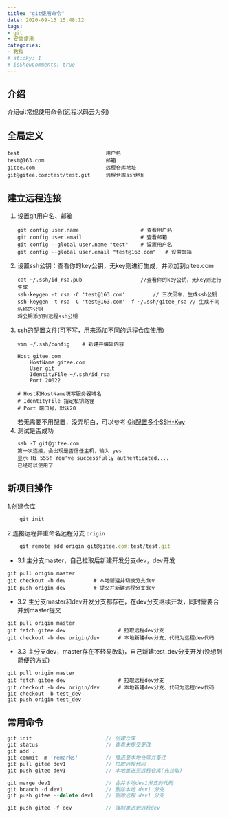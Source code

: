 ```yaml
---
title: "git使用命令"
date: 2020-09-15 15:48:12
tags: 
- git
- 安装使用
categories:
- 教程
# sticky: 1
# isShowComments: true
---
```


## 介绍
介绍git常规使用命令(远程以码云为例)
## 全局定义
```
test  							用户名
test@163.com					邮箱
gitee.com						远程仓库地址
git@gitee.com:test/test.git		远程仓库ssh地址
```

## 建立远程连接
1. 设置git用户名、邮箱
    ```
    git config user.name                    # 查看用户名
    git config user.email                   # 查看邮箱
    git config --global user.name "test"    # 设置用户名
    git config --global user.email "test@163.com"   # 设置邮箱
    ```
2. 设置ssh公钥：查看你的key公钥，无key则进行生成，并添加到gitee.com
	```
	cat ~/.ssh/id_rsa.pub    				//查看你的key公钥，无key则进行生成
	ssh-keygen -t rsa -C 'test@163.com'			// 三次回车，生成ssh公钥
	ssh-keygen -t rsa -C 'test@163.com' -f ~/.ssh/gitee_rsa	// 生成不同名称的公钥
	将公钥添加到远程ssh公钥
	```
2. ssh的配置文件(可不写，用来添加不同的远程仓库使用)
	```
	vim ~/.ssh/config    # 新建并编辑内容

	Host gitee.com
		HostName gitee.com
		User git
		IdentityFile ~/.ssh/id_rsa
		Port 20022
	
	# Host和HostName填写服务器域名
	# IdentityFile 指定私钥路径
	# Port 端口号，默认20
	```
	若无需要不用配置，没弄明白，可以参考 [Git配置多个SSH-Key](https://gitee.com/help/articles/4229#article-header1)
3. 测试是否成功
	```
	ssh -T git@gitee.com
	第一次连接，会出现是否信任主机，输入 yes
	显示 Hi 555! You've successfully authenticated....
	已经可以使用了
## 新项目操作

1.创建仓库
```javascript
	git init
```
2.连接远程并重命名远程分支 `origin`
```javascript
	git remote add origin git@gitee.com:test/test.git
```
- 3.1 主分支master，自己拉取后新建开发分支dev，dev开发
```
git pull origin master
git checkout -b dev         # 本地新建并切换分支dev
git push origin dev         # 提交并新建远程分支dev  
```
- 3.2 主分支master和dev开发分支都存在，在dev分支继续开发，同时需要合并到master提交
```
git pull origin master
git fetch gitee dev                 # 拉取远程dev分支
git checkout -b dev origin/dev      # 本地新建dev分支、代码为远程dev代码
```
- 3.3 主分支dev，master存在不轻易改动，自己新建test_dev分支开发(没想到简便的方式)
```
git pull origin master
git fetch gitee dev                 # 拉取远程dev分支
git checkout -b dev origin/dev      # 本地新建dev分支、代码为远程dev代码
git checkout -b test_dev
git push origin test_dev
```


## 常用命令
```javascript
git init  						// 创建仓库
git status						// 查看未提交更改
git add .						
git commit -m 'remarks'			// 推送至本地仓库并备注
git pull gitee dev1				// 拉取远程代码
git push gitee dev1				// 本地推送至远程仓库(先拉取)

git merge dev1					// 合并本地dev1分支的代码
git branch -d dev1				// 删除本地 dev1 分支
git push gitee --delete dev1	// 删除远程 dev1 分支

git push gitee -f dev  			// 强制推送到远程dev
```

